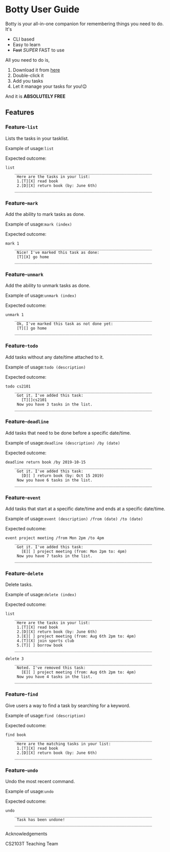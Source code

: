 # Botty User Guide

Botty is your all-in-one companion for remembering things you need to do. It's
- CLI based
- Easy to learn
- ~~Fast~~ _SUPER_ FAST to use

All you need to do is,
1. Download it from [here](https://github.com/Weiennn/ip/releases/tag/A-Release)
2. Double-click it
3. Add you tasks
4. Let it manage your tasks for you!😉

And it is **ABSOLUTELY FREE**

## Features 

### Feature-`list`

Lists the tasks in your tasklist. 

Example of usage:`list`

Expected outcome:

```
list
    ____________________________________________________________
     Here are the tasks in your list:
     1.[T][X] read book
     2.[D][X] return book (by: June 6th)
    ____________________________________________________________
```

### Feature-`mark`

Add the ability to mark tasks as done.

Example of usage:`mark (index)`

Expected outcome:

```
mark 1
    ____________________________________________________________
     Nice! I've marked this task as done:
     [T][X] go home
    ____________________________________________________________
```

### Feature-`unmark`

Add the ability to unmark tasks as done.

Example of usage:`unmark (index)`

Expected outcome:

```
unmark 1
    ____________________________________________________________
     Ok, I've marked this task as not done yet:
     [T][] go home
    ____________________________________________________________
```

### Feature-`todo`

Add tasks without any date/time attached to it.

Example of usage:`todo (description)`

Expected outcome:

```
todo cs2101
    ____________________________________________________________
     Got it. I've added this task:
       [T][]cs2101
     Now you have 3 tasks in the list.
    ____________________________________________________________
```

### Feature-`deadline`

Add tasks that need to be done before a specific date/time.

Example of usage:`deadline (description) /by (date)`

Expected outcome:

```
deadline return book /by 2019-10-15
    ____________________________________________________________
     Got it. I've added this task:
       [D][ ] return book (by: Oct 15 2019)
     Now you have 6 tasks in the list.
    ____________________________________________________________
```

### Feature-`event`

Add tasks that start at a specific date/time and ends at a specific date/time.

Example of usage:`event (description) /from (date) /to (date)`

Expected outcome:

```
event project meeting /from Mon 2pm /to 4pm
    ____________________________________________________________
     Got it. I've added this task:
       [E][ ] project meeting (from: Mon 2pm to: 4pm)
     Now you have 7 tasks in the list.
    ____________________________________________________________
```
### Feature-`delete`

Delete tasks.

Example of usage:`delete (index)`

Expected outcome:

```
list
    ____________________________________________________________
     Here are the tasks in your list:
     1.[T][X] read book
     2.[D][X] return book (by: June 6th)
     3.[E][ ] project meeting (from: Aug 6th 2pm to: 4pm)
     4.[T][X] join sports club
     5.[T][ ] borrow book
    ____________________________________________________________

delete 3
    ____________________________________________________________
     Noted. I've removed this task:
       [E][ ] project meeting (from: Aug 6th 2pm to: 4pm)
     Now you have 4 tasks in the list.
    ____________________________________________________________
```
### Feature-`find`

Give users a way to find a task by searching for a keyword.

Example of usage:`find (description)`

Expected outcome:

```
find book
    ____________________________________________________________
     Here are the matching tasks in your list:
     1.[T][X] read book
     2.[D][X] return book (by: June 6th)
    ____________________________________________________________
```
### Feature-`undo`

Undo the most recent command.

Example of usage:`undo`

Expected outcome:

```
undo
    ____________________________________________________________
     Task has been undone!
    ____________________________________________________________
```


Acknowledgements

CS2103T Teaching Team

